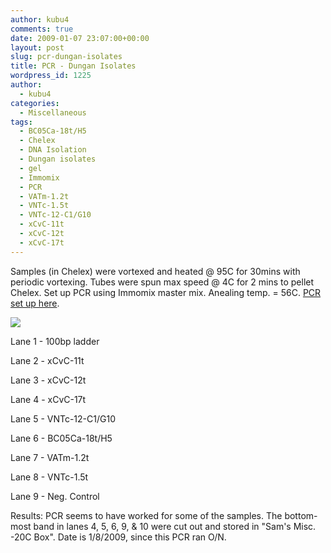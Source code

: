 ```yaml
---
author: kubu4
comments: true
date: 2009-01-07 23:07:00+00:00
layout: post
slug: pcr-dungan-isolates
title: PCR - Dungan Isolates
wordpress_id: 1225
author:
  - kubu4
categories:
  - Miscellaneous
tags:
  - BC05Ca-18t/H5
  - Chelex
  - DNA Isolation
  - Dungan isolates
  - gel
  - Immomix
  - PCR
  - VATm-1.2t
  - VNTc-1.5t
  - VNTc-12-C1/G10
  - xCvC-11t
  - xCvC-12t
  - xCvC-17t
---
```


Samples (in Chelex) were vortexed and heated @ 95C for 30mins with periodic vortexing. Tubes were spun max speed @ 4C for 2 mins to pellet Chelex. Set up PCR using Immomix master mix. Anealing temp. = 56C. [PCR set up here](https://eagle.fish.washington.edu/Arabidopsis/Notebook%20Workup%20Files/20090107-01.jpg).

![](https://eagle.fish.washington.edu/Arabidopsis/20090108.png)

Lane 1 - 100bp ladder

Lane 2 - xCvC-11t

Lane 3 - xCvC-12t

Lane 4 - xCvC-17t

Lane 5 - VNTc-12-C1/G10

Lane 6 - BC05Ca-18t/H5

Lane 7 - VATm-1.2t

Lane 8 - VNTc-1.5t

Lane 9 - Neg. Control

Results: PCR seems to have worked for some of the samples. The bottom-most band in lanes 4, 5, 6, 9, & 10 were cut out and stored in "Sam's Misc. -20C Box". Date is 1/8/2009, since this PCR ran O/N.
